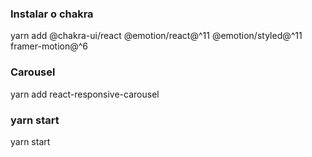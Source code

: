 ###  Instalar o chakra
yarn add @chakra-ui/react @emotion/react@^11 @emotion/styled@^11 framer-motion@^6

###  Carousel
yarn add react-responsive-carousel

### yarn start
yarn start

